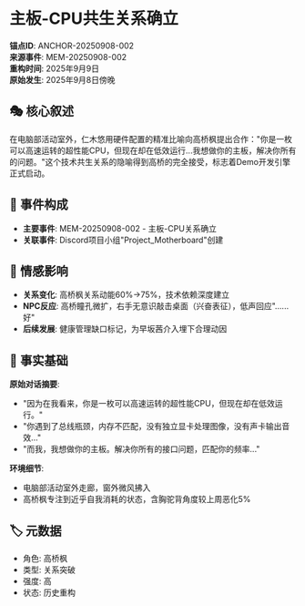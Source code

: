 # 主板-CPU共生关系确立

**锚点ID**: ANCHOR-20250908-002  
**来源事件**: MEM-20250908-002  
**重构时间**: 2025年9月9日  
**原始发生**: 2025年9月8日傍晚

## 🎭 核心叙述
在电脑部活动室外，仁木悠用硬件配置的精准比喻向高桥枫提出合作："你是一枚可以高速运转的超性能CPU，但现在却在低效运行...我想做你的主板，解决你所有的问题。"这个技术共生关系的隐喻得到高桥的完全接受，标志着Demo开发引擎正式启动。

## 🔗 事件构成
- **主要事件**: MEM-20250908-002 - 主板-CPU关系确立
- **关联事件**: Discord项目小组"Project_Motherboard"创建

## 💫 情感影响
- **关系变化**: 高桥枫关系动能60%→75%，技术依赖深度建立
- **NPC反应**: 高桥瞳孔微扩，右手无意识敲击桌面（兴奋表征），低声回应"......好"
- **后续发展**: 健康管理缺口标记，为早坂茜介入埋下合理动因

## 📝 事实基础
**原始对话摘要**:
- "因为在我看来，你是一枚可以高速运转的超性能CPU，但现在却在低效运行。"
- "你遇到了总线瓶颈，内存不匹配，没有独立显卡处理图像，没有声卡输出音效..."
- "而我，我想做你的主板。解决你所有的接口问题，匹配你的频率..."

**环境细节**:
- 电脑部活动室外走廊，窗外微风拂入
- 高桥枫专注到近乎自我消耗的状态，含胸驼背角度较上周恶化5%

## 🏷️ 元数据
- 角色: 高桥枫
- 类型: 关系突破
- 强度: 高
- 状态: 历史重构